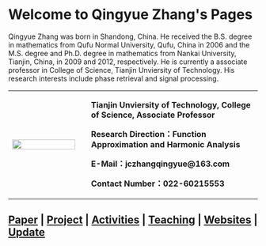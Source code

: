 # Welcome to Qingyue Zhang's Pages

Qingyue Zhang was born in Shandong, China. He received the B.S. degree
in mathematics from Qufu Normal University, Qufu, China in 2006
and the M.S. degree and Ph.D. degree in mathematics from Nankai University, Tianjin, China,
in 2009 and 2012, respectively. He is currently a associate professor in College of Science, Tianjin Unviersity of Technology. 
His research interests include phase retrieval and signal processing.

<table border="0">
  <tr>
    <td width="29%">
      <img src="qingyue-zhang.github.io/20201011203207.jpg" width="100%">      
    </td>
     <td width="2%">     
    </td>
    <td width="69%">
      <p><b>Tianjin Unviersity of Technology, College of Science, Associate Professor</b></p>
      <p><b>Research Direction：Function Approximation and Harmonic Analysis
</b></p>
      <p><b>E-Mail：jczhangqingyue@163.com</b></p>
      <p><b>Contact Number：022-60215553</b></p>
    </td>
  </tr>
</table>

## <a href="/paper.html">Paper</a>  |  <a href="/project.html">Project</a>  |  <a href="/activities.html">Activities</a> | <a href="/teach.html">Teaching</a>  |  <a href="/link.html">Websites</a>  |  <a href="https://github.com/qingyue-zhang/qingyue-zhang.github.io/">Update</a>  
